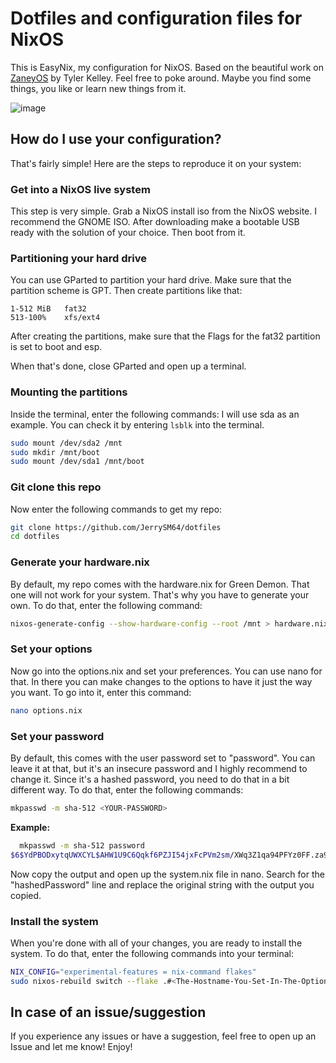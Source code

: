 # Dotfiles and configuration files for NixOS
This is EasyNix, my configuration for NixOS. Based on the beautiful work on [ZaneyOS](https://gitlab.com/Zaney/zaneyos) by Tyler Kelley. Feel free to poke around. Maybe you find some things, you like or learn new things from it.

![image](https://github.com/JerrySM64/dotfiles/assets/42114389/963a5623-cce5-40cd-a093-c982e51b8c45)

## How do I use your configuration?
That's fairly simple! Here are the steps to reproduce it on your system:

### Get into a NixOS live system
This step is very simple. Grab a NixOS install iso from the NixOS website. I recommend the GNOME ISO. After downloading make a bootable USB ready with the solution of your choice. Then boot from it.

### Partitioning your hard drive
You can use GParted to partition your hard drive. Make sure that the partition scheme is GPT. Then create partitions like that:

```
1-512 MiB   fat32       
513-100%    xfs/ext4
```

After creating the partitions, make sure that the Flags for the fat32 partition is set to boot and esp.

When that's done, close GParted and open up a terminal.

### Mounting the partitions
Inside the terminal, enter the following commands: I will use sda as an example. You can check it by entering `lsblk` into the terminal.

```bash
sudo mount /dev/sda2 /mnt 
sudo mkdir /mnt/boot
sudo mount /dev/sda1 /mnt/boot
```

### Git clone this repo
Now enter the following commands to get my repo:

```bash
git clone https://github.com/JerrySM64/dotfiles
cd dotfiles
```

### Generate your hardware.nix 
By default, my repo comes with the hardware.nix for Green Demon. That one will not work for your system. That's why you have to generate your own. To do that, enter the following command:

```bash
nixos-generate-config --show-hardware-config --root /mnt > hardware.nix
```
### Set your options
Now go into the options.nix and set your preferences. You can use nano for that. In there you can make changes to the options to have it just the way you want. To go into it, enter this command:

```bash
nano options.nix
```
### Set your password
By default, this comes with the user password set to "password". You can leave it at that, but it's an insecure password and I highly recommend to change it. Since it's a hashed password, you need to do that in a bit different way. To do that, enter the following commands:

```bash
mkpasswd -m sha-512 <YOUR-PASSWORD>
```
**Example:**
```bash
  mkpasswd -m sha-512 password
$6$YdPBODxytqUWXCYL$AHW1U9C6Qqkf6PZJI54jxFcPVm2sm/XWq3Z1qa94PFYz0FF.za9gl5WZL/z/g4nFLQ94SSEzMg5GMzMjJ6Vd7.
```
Now copy the output and open up the system.nix file in nano. Search for the "hashedPassword" line and replace the original string with the output you copied.

### Install the system
When you're done with all of your changes, you are ready to install the system. To do that, enter the following commands into your terminal:

```bash
NIX_CONFIG="experimental-features = nix-command flakes" 
sudo nixos-rebuild switch --flake .#<The-Hostname-You-Set-In-The-Options-File>
```
## In case of an issue/suggestion
If you experience any issues or have a suggestion, feel free to open up an Issue and let me know! Enjoy!

